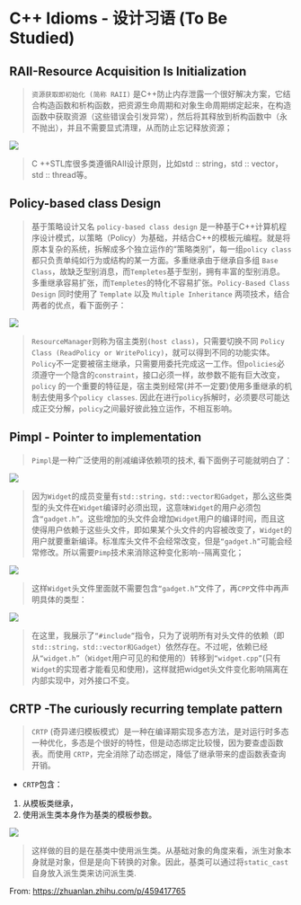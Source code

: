 # C++ Idioms - 设计习语 (To Be Studied)

## **RAII-Resource Acquisition Is Initialization**
> ```资源获取即初始化 (简称 RAII)``` 是C++防止内存泄露一个很好解决方案，它结合构造函数和析构函数，把资源生命周期和对象生命周期绑定起来，在构造函数中获取资源（这些错误会引发异常），然后将其释放到析构函数中（永不抛出），并且不需要显式清理，从而防止忘记释放资源；

<img src="https://pic1.zhimg.com/80/v2-ef568ed7934fe99d83d81b917fcc79a8_720w.jpg" data-size="normal" data-rawwidth="647" data-rawheight="621"/>

> C ++STL库很多类遵循RAII设计原则，比如std :: string，std :: vector，std :: thread等。

## **Policy-based class Design**
> 基于策略设计又名 ```policy-based class design``` 是一种基于C++计算机程序设计模式，以策略（Policy）为基础，并结合C++的模板元编程。就是将原本复杂的系统，拆解成多个独立运作的“策略类别”，每一组```policy class```都只负责单纯如行为或结构的某一方面。多重继承由于继承自多组 ```Base Class```，故缺乏型别消息，而```Templetes```基于型别，拥有丰富的型别消息。多重继承容易扩张，而```Templetes```的特化不容易扩张。```Policy-Based Class Design``` 同时使用了 ```Template``` 以及 ```Multiple Inheritance``` 两项技术，结合两者的优点，看下面例子：

<img src=https://pic2.zhimg.com/80/v2-e3f96684f86a3743ed3f7b8a6b44075d_720w.jpg data-size="normal" data-rawwidth="647" data-rawheight="621"/>

> ```ResourceManager```则称为宿主类别```(host class)```，只需要切换不同 ```Policy Class (ReadPolicy or WritePolicy)```，就可以得到不同的功能实体。```Policy```不一定要被宿主继承，只需要用委托完成这一工作。但```policies```必须遵守一个隐含的```constraint```，接口必须一样，故参数不能有巨大改变，```policy``` 的一个重要的特征是，宿主类别经常(并不一定要)使用多重继承的机制去使用多个```policy classes```. 因此在进行```policy```拆解时，必须要尽可能达成正交分解，```policy```之间最好彼此独立运作，不相互影响。

## **Pimpl - Pointer to implementation**
> ```Pimpl```是一种广泛使用的削减编译依赖项的技术, 看下面例子可能就明白了：

<img src=https://pic4.zhimg.com/80/v2-9e255cc576d0cc45256f962e2df56267_720w.jpg data-size="normal" data-rawwidth="647" data-rawheight="621"/>

> 因为```Widget```的成员变量有```std::string，std::vector和Gadget```，那么这些类型的头文件在```Widget```编译时必须出现，这意味```Widget```的用户必须包含```“gadget.h”```。这些增加的头文件会增加```Widget```用户的编译时间，而且这使得用户依赖于这些头文件，即如果某个头文件的内容被改变了，```Widget```的用户就要重新编译。标准库头文件不会经常改变，但是```“gadget.h”```可能会经常修改。所以需要```Pimp```技术来消除这种变化影响--隔离变化；

<img src=https://pic1.zhimg.com/80/v2-fe955f6cbf09f2027924df96e61ca340_720w.jpg data-size="normal" data-rawwidth="647" data-rawheight="621"/>

>这样```Widget```头文件里面就不需要包含```“gadget.h”```文件了，再```CPP```文件中再声明具体的类型：

<img src=https://pic4.zhimg.com/80/v2-a3f2dbd023a4edf83e6e5873554bc06b_720w.jpg data-size="normal" data-rawwidth="647" data-rawheight="621"/>

> 在这里，我展示了```“#include”```指令，只为了说明所有对头文件的依赖（即```std::string，std::vector和Gadget```）依然存在。不过呢，依赖已经从```“widget.h”```（```Widget```用户可见的和使用的）转移到```“widget.cpp”```(只有```Widget```的实现者才能看见和使用)，这样就把widget头文件变化影响隔离在内部实现中，对外接口不变。

## **CRTP -The curiously recurring template pattern**
> ```CRTP``` (奇异递归模板模式）是一种在编译期实现多态方法，是对运行时多态一种优化，多态是个很好的特性，但是动态绑定比较慢，因为要查虚函数表。而使用 ```CRTP```，完全消除了动态绑定，降低了继承带来的虚函数表查询开销。

- ```CRTP```包含：
1. 从模板类继承，
2. 使用派生类本身作为基类的模板参数。

<img src=https://pic1.zhimg.com/80/v2-a26539a315f149c513fdfe5b95f15d54_720w.jpg data-size="normal" data-rawwidth="647" data-rawheight="621"/>

> 这样做的目的是在基类中使用派生类。从基础对象的角度来看，派生对象本身就是对象，但是是向下转换的对象。因此，基类可以通过将```static_cast```自身放入派生类来访问派生类.

From: https://zhuanlan.zhihu.com/p/459417765

